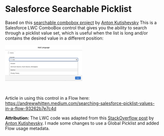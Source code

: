 # Salesforce Searchable Picklist

Based on this <a href="https://github.com/akutishevsky/lwc-searchable-combobox">searchable combobox project</a> by <a href="https://github.com/akutishevsky">Anton Kutishevsky</a>
This is a Salesforce LWC ComboBox control that gives you the ability to search through a picklist value set, which is useful when the list is long and/or contains the desired value in a different position:

<img src="https://github.com/andrewwhitten/Salesforce-Searchable-Picklist/blob/main/images/SearchablePicklist.png" alt="Searchable Picklist" style="width:50%;height:50%;"></img>

<br/>

Article in using this control in a Flow here: https://andrewwhitten.medium.com/searching-salesforce-picklist-values-in-a-flow-93262b7e7c4d

<b>Attribution:</b> The LWC code was adapted from this <a href="https://salesforce.stackexchange.com/questions/395758/searchable-lightning-combobox-lwc">StackOverflow post</a> by <a href="https://github.com/akutishevsky">Anton Kutishevsky</a>. I made some changes to use a Global Picklist and added Flow usage metadata.
